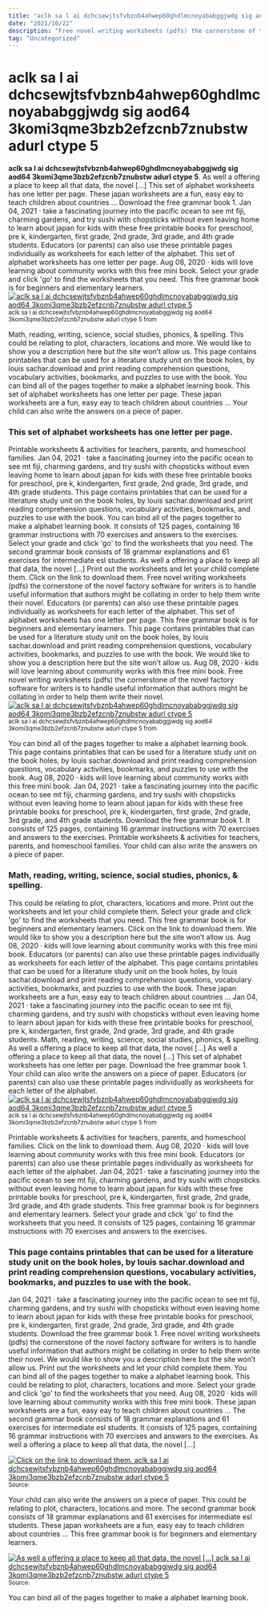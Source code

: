 ```yaml
---
title: "aclk sa l ai dchcsewjtsfvbznb4ahwep60ghdlmcnoyababggjwdg sig aod64 3komi3qme3bzb2efzcnb7znubstw adurl ctype 5"
date: "2021/10/22"
description: "Free novel writing worksheets (pdfs) the cornerstone of the novel factory software for writers is to handle useful information that authors might be collating in order to help them write their novel."
tag: "Uncategorized"
---
```


# aclk sa l ai dchcsewjtsfvbznb4ahwep60ghdlmcnoyababggjwdg sig aod64 3komi3qme3bzb2efzcnb7znubstw adurl ctype 5
**aclk sa l ai dchcsewjtsfvbznb4ahwep60ghdlmcnoyababggjwdg sig aod64 3komi3qme3bzb2efzcnb7znubstw adurl ctype 5**. As well a offering a place to keep all that data, the novel […] This set of alphabet worksheets has one letter per page. These japan worksheets are a fun, easy eay to teach children about countries … Download the free grammar book 1. Jan 04, 2021 · take a fascinating journey into the pacific ocean to see mt fiji, charming gardens, and try sushi with chopsticks without even leaving home to learn about japan for kids with these free printable books for preschool, pre k, kindergarten, first grade, 2nd grade, 3rd grade, and 4th grade students.
Educators (or parents) can also use these printable pages individually as worksheets for each letter of the alphabet. This set of alphabet worksheets has one letter per page. Aug 08, 2020 · kids will love learning about community works with this free mini book. Select your grade and click &#039;go&#039; to find the worksheets that you need. This free grammar book is for beginners and elementary learners.
[![aclk sa l ai dchcsewjtsfvbznb4ahwep60ghdlmcnoyababggjwdg sig aod64 3komi3qme3bzb2efzcnb7znubstw adurl ctype 5](10126593944994477175 "aclk sa l ai dchcsewjtsfvbznb4ahwep60ghdlmcnoyababggjwdg sig aod64 3komi3qme3bzb2efzcnb7znubstw adurl ctype 5")](10126593944994477175)
<small>aclk sa l ai dchcsewjtsfvbznb4ahwep60ghdlmcnoyababggjwdg sig aod64 3komi3qme3bzb2efzcnb7znubstw adurl ctype 5 from </small>

Math, reading, writing, science, social studies, phonics, &amp; spelling. This could be relating to plot, characters, locations and more. We would like to show you a description here but the site won’t allow us. This page contains printables that can be used for a literature study unit on the book holes, by louis sachar.download and print reading comprehension questions, vocabulary activities, bookmarks, and puzzles to use with the book. You can bind all of the pages together to make a alphabet learning book. This set of alphabet worksheets has one letter per page. These japan worksheets are a fun, easy eay to teach children about countries … Your child can also write the answers on a piece of paper.

### This set of alphabet worksheets has one letter per page.
Printable worksheets &amp; activities for teachers, parents, and homeschool families. Jan 04, 2021 · take a fascinating journey into the pacific ocean to see mt fiji, charming gardens, and try sushi with chopsticks without even leaving home to learn about japan for kids with these free printable books for preschool, pre k, kindergarten, first grade, 2nd grade, 3rd grade, and 4th grade students. This page contains printables that can be used for a literature study unit on the book holes, by louis sachar.download and print reading comprehension questions, vocabulary activities, bookmarks, and puzzles to use with the book. You can bind all of the pages together to make a alphabet learning book. It consists of 125 pages, containing 16 grammar instructions with 70 exercises and answers to the exercises. Select your grade and click &#039;go&#039; to find the worksheets that you need. The second grammar book consists of 18 grammar explanations and 61 exercises for intermediate esl students. As well a offering a place to keep all that data, the novel […] Print out the worksheets and let your child complete them. Click on the link to download them. Free novel writing worksheets (pdfs) the cornerstone of the novel factory software for writers is to handle useful information that authors might be collating in order to help them write their novel. Educators (or parents) can also use these printable pages individually as worksheets for each letter of the alphabet. This set of alphabet worksheets has one letter per page.
This free grammar book is for beginners and elementary learners. This page contains printables that can be used for a literature study unit on the book holes, by louis sachar.download and print reading comprehension questions, vocabulary activities, bookmarks, and puzzles to use with the book. We would like to show you a description here but the site won’t allow us. Aug 08, 2020 · kids will love learning about community works with this free mini book. Free novel writing worksheets (pdfs) the cornerstone of the novel factory software for writers is to handle useful information that authors might be collating in order to help them write their novel.
[![aclk sa l ai dchcsewjtsfvbznb4ahwep60ghdlmcnoyababggjwdg sig aod64 3komi3qme3bzb2efzcnb7znubstw adurl ctype 5](10126593944994477175 "aclk sa l ai dchcsewjtsfvbznb4ahwep60ghdlmcnoyababggjwdg sig aod64 3komi3qme3bzb2efzcnb7znubstw adurl ctype 5")](10126593944994477175)
<small>aclk sa l ai dchcsewjtsfvbznb4ahwep60ghdlmcnoyababggjwdg sig aod64 3komi3qme3bzb2efzcnb7znubstw adurl ctype 5 from </small>

You can bind all of the pages together to make a alphabet learning book. This page contains printables that can be used for a literature study unit on the book holes, by louis sachar.download and print reading comprehension questions, vocabulary activities, bookmarks, and puzzles to use with the book. Aug 08, 2020 · kids will love learning about community works with this free mini book. Jan 04, 2021 · take a fascinating journey into the pacific ocean to see mt fiji, charming gardens, and try sushi with chopsticks without even leaving home to learn about japan for kids with these free printable books for preschool, pre k, kindergarten, first grade, 2nd grade, 3rd grade, and 4th grade students. Download the free grammar book 1. It consists of 125 pages, containing 16 grammar instructions with 70 exercises and answers to the exercises. Printable worksheets &amp; activities for teachers, parents, and homeschool families. Your child can also write the answers on a piece of paper.

### Math, reading, writing, science, social studies, phonics, &amp; spelling.
This could be relating to plot, characters, locations and more. Print out the worksheets and let your child complete them. Select your grade and click &#039;go&#039; to find the worksheets that you need. This free grammar book is for beginners and elementary learners. Click on the link to download them. We would like to show you a description here but the site won’t allow us. Aug 08, 2020 · kids will love learning about community works with this free mini book. Educators (or parents) can also use these printable pages individually as worksheets for each letter of the alphabet. This page contains printables that can be used for a literature study unit on the book holes, by louis sachar.download and print reading comprehension questions, vocabulary activities, bookmarks, and puzzles to use with the book. These japan worksheets are a fun, easy eay to teach children about countries … Jan 04, 2021 · take a fascinating journey into the pacific ocean to see mt fiji, charming gardens, and try sushi with chopsticks without even leaving home to learn about japan for kids with these free printable books for preschool, pre k, kindergarten, first grade, 2nd grade, 3rd grade, and 4th grade students. Math, reading, writing, science, social studies, phonics, &amp; spelling. As well a offering a place to keep all that data, the novel […]
As well a offering a place to keep all that data, the novel […] This set of alphabet worksheets has one letter per page. Download the free grammar book 1. Your child can also write the answers on a piece of paper. Educators (or parents) can also use these printable pages individually as worksheets for each letter of the alphabet.
[![aclk sa l ai dchcsewjtsfvbznb4ahwep60ghdlmcnoyababggjwdg sig aod64 3komi3qme3bzb2efzcnb7znubstw adurl ctype 5](10126593944994477175 "aclk sa l ai dchcsewjtsfvbznb4ahwep60ghdlmcnoyababggjwdg sig aod64 3komi3qme3bzb2efzcnb7znubstw adurl ctype 5")](10126593944994477175)
<small>aclk sa l ai dchcsewjtsfvbznb4ahwep60ghdlmcnoyababggjwdg sig aod64 3komi3qme3bzb2efzcnb7znubstw adurl ctype 5 from </small>

Printable worksheets &amp; activities for teachers, parents, and homeschool families. Click on the link to download them. Aug 08, 2020 · kids will love learning about community works with this free mini book. Educators (or parents) can also use these printable pages individually as worksheets for each letter of the alphabet. Jan 04, 2021 · take a fascinating journey into the pacific ocean to see mt fiji, charming gardens, and try sushi with chopsticks without even leaving home to learn about japan for kids with these free printable books for preschool, pre k, kindergarten, first grade, 2nd grade, 3rd grade, and 4th grade students. This free grammar book is for beginners and elementary learners. Select your grade and click &#039;go&#039; to find the worksheets that you need. It consists of 125 pages, containing 16 grammar instructions with 70 exercises and answers to the exercises.

### This page contains printables that can be used for a literature study unit on the book holes, by louis sachar.download and print reading comprehension questions, vocabulary activities, bookmarks, and puzzles to use with the book.
Jan 04, 2021 · take a fascinating journey into the pacific ocean to see mt fiji, charming gardens, and try sushi with chopsticks without even leaving home to learn about japan for kids with these free printable books for preschool, pre k, kindergarten, first grade, 2nd grade, 3rd grade, and 4th grade students. Download the free grammar book 1. Free novel writing worksheets (pdfs) the cornerstone of the novel factory software for writers is to handle useful information that authors might be collating in order to help them write their novel. We would like to show you a description here but the site won’t allow us. Print out the worksheets and let your child complete them. You can bind all of the pages together to make a alphabet learning book. This could be relating to plot, characters, locations and more. Select your grade and click &#039;go&#039; to find the worksheets that you need. Aug 08, 2020 · kids will love learning about community works with this free mini book. These japan worksheets are a fun, easy eay to teach children about countries … The second grammar book consists of 18 grammar explanations and 61 exercises for intermediate esl students. It consists of 125 pages, containing 16 grammar instructions with 70 exercises and answers to the exercises. As well a offering a place to keep all that data, the novel […]


[![Click on the link to download them. aclk sa l ai dchcsewjtsfvbznb4ahwep60ghdlmcnoyababggjwdg sig aod64 3komi3qme3bzb2efzcnb7znubstw adurl ctype 5](9906238158831036634 "aclk sa l ai dchcsewjtsfvbznb4ahwep60ghdlmcnoyababggjwdg sig aod64 3komi3qme3bzb2efzcnb7znubstw adurl ctype 5")](10126593944994477175)
<small>Source: </small>

Your child can also write the answers on a piece of paper. This could be relating to plot, characters, locations and more. The second grammar book consists of 18 grammar explanations and 61 exercises for intermediate esl students. These japan worksheets are a fun, easy eay to teach children about countries … This free grammar book is for beginners and elementary learners.

[![As well a offering a place to keep all that data, the novel […] aclk sa l ai dchcsewjtsfvbznb4ahwep60ghdlmcnoyababggjwdg sig aod64 3komi3qme3bzb2efzcnb7znubstw adurl ctype 5](9906238158831036634 "aclk sa l ai dchcsewjtsfvbznb4ahwep60ghdlmcnoyababggjwdg sig aod64 3komi3qme3bzb2efzcnb7znubstw adurl ctype 5")](10126593944994477175)
<small>Source: </small>

You can bind all of the pages together to make a alphabet learning book.
